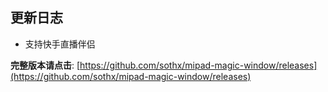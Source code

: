 ## 更新日志

- 支持快手直播伴侣

**完整版本请点击**: [https://github.com/sothx/mipad-magic-window/releases](https://github.com/sothx/mipad-magic-window/releases)